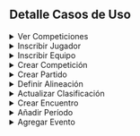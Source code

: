 ## Detalle Casos de Uso

<details>
  <summary>Ver Competiciones</summary>

|VerCompeticiones
|:-:
|![](Imagenes/VerCompeticiones.png)
|[Código](Códigos/VerCompeticiones.puml)
  
</details>
  
<details>
  <summary>Inscribir Jugador</summary>

|InscribirJugador
|:-:
|![](Imagenes/InscribirJugador.png)
|[Código](Códigos/InscribirJugador.puml)

</details>

<details>
  <summary>Inscribir Equipo</summary>

|InscribirEquipo
|:-:
|![](Imagenes/InscribirEquipo.png)
|[Código](Códigos/InscribirEquipo.puml)

</details>
      
<details>
  <summary>Crear Competición</summary>

|CrearCompetición
|:-:
|![](Imagenes/CrearCompetición.png)
|[Código](Códigos/CrearCompetición.puml)

</details>

<details>
  <summary>Crear Partido</summary>

|CrearPartido
|:-:
|![](Imagenes/CrearPartido.png)
|[Código](Códigos/CrearPartido.puml)
  
</details>
  
<details>
  <summary>Definir Alineación</summary>

|DefinirAlineación
|:-:
|![](Imagenes/DefinirAlineación.png)
|[Código](Códigos/DefinirAlineación.puml)

</details>

<details>
  <summary>Actualizar Clasificación</summary>

|ActualizarClasificación
|:-:
|![](Imagenes/ActualizarClasificación.png)
|[Código](Códigos/ActualizarClasificación.puml)

</details>
      
<details>
  <summary>Crear Encuentro</summary>

|CrearEncuentro
|:-:
|![](Imagenes/CrearEncuentro.png)
|[Código](Códigos/CrearEncuentro.puml)

</details>

<details>
  <summary>Añadir Período</summary>

|AñadirPeríodo
|:-:
|![](Imagenes/AñadirPeríodo.png)
|[Código](Códigos/AñadirPeríodo.puml)

</details>
      
<details>
  <summary>Agregar Evento</summary>

|AgregarEvento
|:-:
|![](Imagenes/AgregarEvento.png)
|[Código](Códigos/AgregarEvento.puml)

</details>
